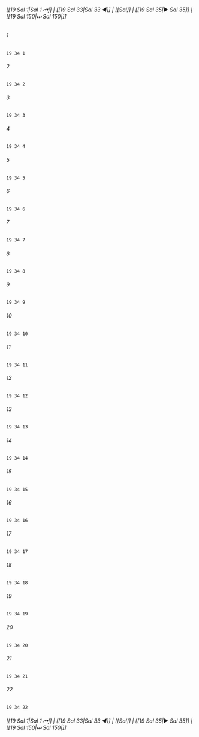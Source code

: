 
###### [[19 Sal 1|Sal 1 ⏮]] | [[19 Sal 33|Sal 33 ◀]] | [[Sal]] | [[19 Sal 35|▶ Sal 35]] | [[19 Sal 150|⏭ Sal 150|]]

###### 1
``` verse
19 34 1 
```
###### 2
``` verse
19 34 2 
```
###### 3
``` verse
19 34 3 
```
###### 4
``` verse
19 34 4 
```
###### 5
``` verse
19 34 5 
```
###### 6
``` verse
19 34 6 
```
###### 7
``` verse
19 34 7 
```
###### 8
``` verse
19 34 8 
```
###### 9
``` verse
19 34 9 
```
###### 10
``` verse
19 34 10 
```
###### 11
``` verse
19 34 11 
```
###### 12
``` verse
19 34 12 
```
###### 13
``` verse
19 34 13 
```
###### 14
``` verse
19 34 14 
```
###### 15
``` verse
19 34 15 
```
###### 16
``` verse
19 34 16 
```
###### 17
``` verse
19 34 17 
```
###### 18
``` verse
19 34 18 
```
###### 19
``` verse
19 34 19 
```
###### 20
``` verse
19 34 20 
```
###### 21
``` verse
19 34 21 
```
###### 22
``` verse
19 34 22 
```

###### [[19 Sal 1|Sal 1 ⏮]] | [[19 Sal 33|Sal 33 ◀]] | [[Sal]] | [[19 Sal 35|▶ Sal 35]] | [[19 Sal 150|⏭ Sal 150|]]

